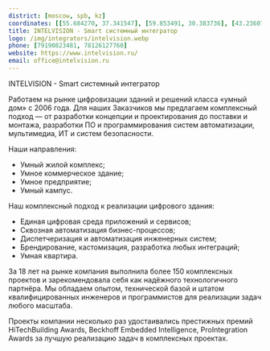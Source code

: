 ```yaml
---
district: [moscow, spb, kz]
coordinates: [[55.684270, 37.341547], [59.853491, 30.383736], [43.236073, 76.959694]]
title: INTELVISION - Smart системный интегратор
logo: /img/integrators/intelvision.webp
phone: [79190823481, 78126127760]
website: https://www.intelvision.ru/
email: office@intelvision.ru
---
```


INTELVISION - Smart системный интегратор

Работаем на рынке цифровизации зданий и решений класса «умный дом» с 2006 года. Для наших Заказчиков мы предлагаем комплексный подход — от разработки концепции и проектирования до поставки и монтажа, разработки ПО и программирования систем автоматизации, мультимедиа, ИТ и систем безопасности.

Наши направления:
* Умный жилой комплекс;
* Умное коммерческое здание;
* Умное предприятие;
* Умный кампус.

Наш комплексный подход к реализации цифрового здания:
* Единая цифровая среда приложений и сервисов;
* Сквозная автоматизация бизнес-процессов;
* Диспетчеризация и автоматизация инженерных систем;
* Брендирование, кастомизация, разработка любых интеграций;
* Умная квартира.

За 18 лет на рынке компания выполнила более 150 комплексных проектов и зарекомендовала себя как надёжного технологичного партнёра. Мы обладаем опытом, технической базой и штатом квалифицированных инженеров и программистов для реализации задач любого масштаба.

Проекты компании несколько раз удостаивались престижных премий HiTechBuilding Awards, Beckhoff Embedded Intelligence, ProIntegration Awards за лучшую реализацию задач в комплексных проектах.
